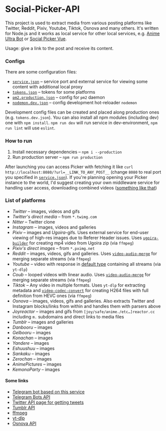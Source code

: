 # Social-Picker-API

This project is used to extract media from various posting platforms like Twitter, Reddit, Pixiv, Youtube, Tiktok, Osnova and many others. It's written for Node.js and it works as local service for other local services, e.g. [Anime Ultra Bot](https://github.com/serguun42/Anime-Ultra-Bot) or [Social Picker Vue](https://github.com/serguun42/Social-Picker-Vue).

Usage: give a link to the post and receive its content.

### Configs

There are some configuration files:

- [`service.json`](./config/service.json) – service port and external service for viewing some content with additional local proxy
- [`tokens.json`](./config/tokens.json) – tokens for some platforms
- [`pm2.production.json`](./config/pm2.production.json) – config for `pm2` daemon
- [`nodemon.dev.json`](./config/nodemon.dev.json) – config development hot-reloader `nodemon`

Development config files can be created and placed along production ones (e.g. `tokens.dev.json`). You can also install all npm modules (including dev) one with `npm install`. `npm run dev` will run service in dev-environment, `npm run lint` will use `eslint`.

### How to run

1. Install necessary dependencies – `npm i --production`
2. Run production server – `npm run production`

After launching you can access Picker with fetching it like `curl http://localhost:8080/?url=__LINK_TO_ANY_POST__` (change `8080` to real port you specified in [`service.json`](./config/service.json)). If you're planning opening your Picker instance to the world, I'd suggest creating your own middleware service for handling user access, downloading combined videos ([something like that](https://social.serguun42.ru/docs/redoc.html))

### List of platforms

- _Twitter_ – images, videos and gifs
- _Twitter's direct media_ – from `*.twimg.com`
- _Nitter_ – Twitter clone
- _Instagram_ – images, videos and galleries
- _Pixiv_ – images and _Ugoira_-gifs. Uses external service for end-user viewing of high-res images due to Referer Header issues. Uses [`ugoira-builder`](./util/ugoira-builder.js) for creating mp4 video from Ugoira zip (via `ffmpeg`)
- _Pixiv's direct images_ – from `*.pximg.net`
- _Reddit_ – images, videos, gifs and galleries. Uses [`video-audio-merge`](./util/video-audio-merge.js) for merging separate streams (via `ffmpeg`)
- _Youtube_ – video with response in [default type](./types/social-post.d.ts) containing all streams (via `yt-dlp`)
- _Coub_ – looped videos with linear audio. Uses [`video-audio-merge`](./util/video-audio-merge.js) for merging separate streams (via `ffmpeg`)
- _Tiktok_ – Any video in multiple formats. Uses `yt-dlp` for extracting metadata and [`video-codec-convert`](./util/video-codec-convert.js) for creating H264 files with full definition from HEVC ones (via `ffmpeg`)
- _Osnova_ – images, videos, gifs and galleries. Also extracts Twitter and Instagram blocks/links from within and handles them with parsers above
- _Joyreactor_ – images and gifs from `[joy/safe/anime./etc…]reactor.сс` including `m.` subdomains and direct links to media files
- _Tumblr_ – images and galleries
- _Danbooru_ – images
- _Gelbooru_ – images
- _Konachan_ – images
- _Yandere_ – images
- _Eshuushuu_ – images
- _Sankaku_ – images
- _Zerochan_ – images
- _AnimePictures_ – images
- _KemonoParty_ – images

#### Some links

- [Telegram bot based on this service](https://github.com/serguun42/Anime-Ultra-Bot)
- [Telegram Bots API](https://core.telegram.org/bots/api)
- [Twitter API page for getting tweets](https://developer.twitter.com/en/docs/twitter-api/tweets/lookup/api-reference/get-tweets-id)
- [Tumblr API](https://www.tumblr.com/docs/en/api/v2)
- [ffmpeg](https://ffmpeg.org/ffmpeg.html)
- [yt-dlp](https://github.com/yt-dlp/yt-dlp)
- [Osnova API](https://cmtt-ru.github.io/osnova-api/)
